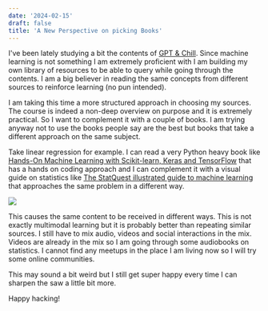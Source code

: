 ```yaml
---
date: '2024-02-15'
draft: false
title: 'A New Perspective on picking Books'
---
```


I've been lately studying a bit the contents of [GPT & Chill](https://www.gptandchill.ai/leetcode-for-ml). Since machine learning is not something I am extremely proficient with I am building my own library of resources to be able to query while going through the contents. I am a big believer in reading the same concepts from different sources to reinforce learning (no pun intended).

I am taking this time a more structured approach in choosing my sources. The course is indeed a non-deep overview on purpose and it is extremely practical. So I want to complement it with a couple of books. I am trying anyway not to use the books people say are the best but books that take a different approach on the same subject.

Take linear regression for example. I can read a very Python heavy book like [Hands-On Machine Learning with Scikit-learn, Keras and TensorFlow](https://learning.oreilly.com/library/view/hands-on-machine-learning/9781492032632/) that has a hands on coding approach and I can complement it with a visual guide on statistics like [The StatQuest illustrated guide to machine learning](https://statquest.gumroad.com/l/wvtmc) that approaches the same problem in a different way.

![](/posts/2024-02-15-a-new-perspective-on-books/2024-02-15_14-50.png)

This causes the same content to be received in different ways. This is not exactly multimodal learning but it is probably better than repeating similar sources. I still have to mix audio, videos and social interactions in the mix. Videos are already in the mix so I am going through some audiobooks on statistics. I cannot find any meetups in the place I am living now so I will try some online communities.

This may sound a bit weird but I still get super happy every time I can sharpen the saw a little bit more.

Happy hacking!
